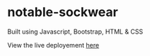 # notable-sockwear
Built using Javascript, Bootstrap, HTML & CSS

View the live deployement [here](https://campbell-15.github.io/notable-sockwear/)
